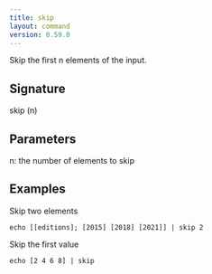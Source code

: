 ```yaml
---
title: skip
layout: command
version: 0.59.0
---
```


Skip the first n elements of the input.

## Signature

skip (n)

## Parameters

  n: the number of elements to skip

## Examples

Skip two elements
```shell
echo [[editions]; [2015] [2018] [2021]] | skip 2
```

Skip the first value
```shell
echo [2 4 6 8] | skip
```

